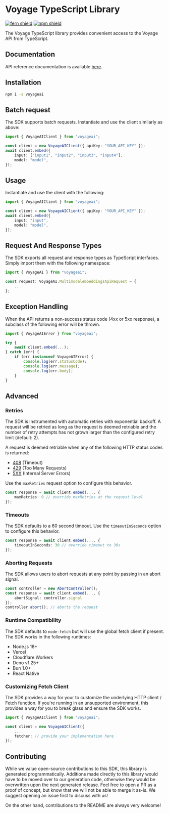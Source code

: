 # Voyage TypeScript Library

[![fern shield](https://img.shields.io/badge/%F0%9F%8C%BF-Built%20with%20Fern-brightgreen)](https://buildwithfern.com?utm_source=github&utm_medium=github&utm_campaign=readme&utm_source=https%3A%2F%2Fgithub.com%2Fvoyage-ai%2Ftypescript-sdk)
[![npm shield](https://img.shields.io/npm/v/voyageai)](https://www.npmjs.com/package/voyageai)

The Voyage TypeScript library provides convenient access to the Voyage API from TypeScript.

## Documentation

API reference documentation is available [here](https://docs.voyageai.com/reference/embeddings-api).

## Installation

```sh
npm i -s voyageai
```

## Batch request

The SDK supports batch requests. Instantiate and use the client similarly as above:

```typescript
import { VoyageAIClient } from "voyageai";

const client = new VoyageAIClient({ apiKey: "YOUR_API_KEY" });
await client.embed({
    input: ["input1", "input2", "input3", "input4"],
    model: "model",
});
```

## Usage

Instantiate and use the client with the following:

```typescript
import { VoyageAIClient } from "voyageai";

const client = new VoyageAIClient({ apiKey: "YOUR_API_KEY" });
await client.embed({
    input: "input",
    model: "model",
});
```

## Request And Response Types

The SDK exports all request and response types as TypeScript interfaces. Simply import them with the
following namespace:

```typescript
import { VoyageAI } from "voyageai";

const request: VoyageAI.MultimodalembeddingsApiRequest = {
    ...
};
```

## Exception Handling

When the API returns a non-success status code (4xx or 5xx response), a subclass of the following error
will be thrown.

```typescript
import { VoyageAIError } from "voyageai";

try {
    await client.embed(...);
} catch (err) {
    if (err instanceof VoyageAIError) {
        console.log(err.statusCode);
        console.log(err.message);
        console.log(err.body);
    }
}
```

## Advanced

### Retries

The SDK is instrumented with automatic retries with exponential backoff. A request will be retried as long
as the request is deemed retriable and the number of retry attempts has not grown larger than the configured
retry limit (default: 2).

A request is deemed retriable when any of the following HTTP status codes is returned:

-   [408](https://developer.mozilla.org/en-US/docs/Web/HTTP/Status/408) (Timeout)
-   [429](https://developer.mozilla.org/en-US/docs/Web/HTTP/Status/429) (Too Many Requests)
-   [5XX](https://developer.mozilla.org/en-US/docs/Web/HTTP/Status/500) (Internal Server Errors)

Use the `maxRetries` request option to configure this behavior.

```typescript
const response = await client.embed(..., {
    maxRetries: 0 // override maxRetries at the request level
});
```

### Timeouts

The SDK defaults to a 60 second timeout. Use the `timeoutInSeconds` option to configure this behavior.

```typescript
const response = await client.embed(..., {
    timeoutInSeconds: 30 // override timeout to 30s
});
```

### Aborting Requests

The SDK allows users to abort requests at any point by passing in an abort signal.

```typescript
const controller = new AbortController();
const response = await client.embed(..., {
    abortSignal: controller.signal
});
controller.abort(); // aborts the request
```

### Runtime Compatibility

The SDK defaults to `node-fetch` but will use the global fetch client if present. The SDK works in the following
runtimes:

-   Node.js 18+
-   Vercel
-   Cloudflare Workers
-   Deno v1.25+
-   Bun 1.0+
-   React Native

### Customizing Fetch Client

The SDK provides a way for your to customize the underlying HTTP client / Fetch function. If you're running in an
unsupported environment, this provides a way for you to break glass and ensure the SDK works.

```typescript
import { VoyageAIClient } from "voyageai";

const client = new VoyageAIClient({
    ...
    fetcher: // provide your implementation here
});
```

## Contributing

While we value open-source contributions to this SDK, this library is generated programmatically.
Additions made directly to this library would have to be moved over to our generation code,
otherwise they would be overwritten upon the next generated release. Feel free to open a PR as
a proof of concept, but know that we will not be able to merge it as-is. We suggest opening
an issue first to discuss with us!

On the other hand, contributions to the README are always very welcome!
